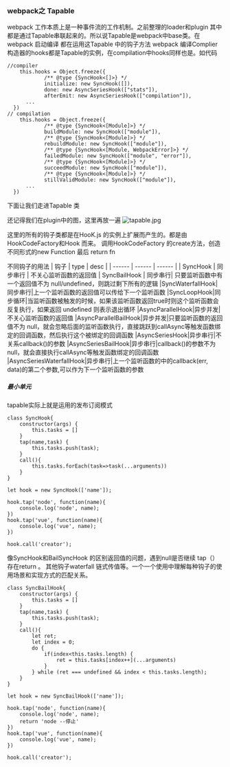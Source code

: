 ### webpack之 Tapable 

webpack 工作本质上是一种事件流的工作机制。之前整理的loader和plugin 其中都是通过Tapable串联起来的。所以说Tapable是webpack中base类。在webpack 启动编译 都在运用这Tapable 中的钩子方法
webpack 编译Complier构造器的hooks都是Tapable的实例，在compilation中hooks同样也是。如代码
```
//compiler
	this.hooks = Object.freeze({
			/** @type {SyncHook<[]>} */
			initialize: new SyncHook([]),
			done: new AsyncSeriesHook(["stats"]),
			afterEmit: new AsyncSeriesHook(["compilation"]),
      ... 
  })
// compilation
	this.hooks = Object.freeze({
			/** @type {SyncHook<[Module]>} */
			buildModule: new SyncHook(["module"]),
			/** @type {SyncHook<[Module]>} */
			rebuildModule: new SyncHook(["module"]),
			/** @type {SyncHook<[Module, WebpackError]>} */
			failedModule: new SyncHook(["module", "error"]),
			/** @type {SyncHook<[Module]>} */
			succeedModule: new SyncHook(["module"]),
			/** @type {SyncHook<[Module]>} */
			stillValidModule: new SyncHook(["module"]),
      ...
  })
```
下面让我们走进Tapable 类

还记得我们在plugin中的图，这里再放一遍
![tapable.jpg](http://106.52.111.158:3000/img/tapable.jpg)


这里的所有的钩子类都是在HooK.js 的实例上扩展而产生的。都是由 HookCodeFactory和Hook 而来。
调用HookCodeFactory 的create方法，创造不同形式的new Function 最后 return fn 

不同钩子的用法
| 钩子 | type | desc |
| ------ | ------ | ------ |
| SyncHook | 同步串行 |  不关心监听函数的返回值 |
SyncBailHook | 同步串行| 只要监听函数中有一个返回值不为 null/undefined，则跳过剩下所有的逻辑
|SyncWaterfallHook|同步串行|上一个监听函数的返回值可以传给下一个监听函数
|SyncLoopHook|同步循环|当监听函数被触发的时候，如果该监听函数返回true时则这个监听函数会反复执行，如果返回 undefined 则表示退出循环
|AsyncParallelHook|异步并发|不关心监听函数的返回值
|AsyncParallelBailHook|异步并发|只要监听函数的返回值不为 null，就会忽略后面的监听函数执行，直接跳跃到callAsync等触发函数绑定的回调函数，然后执行这个被绑定的回调函数
|AsyncSeriesHook|异步串行|不关系callback()的参数
|AsyncSeriesBailHook|异步串行|callback()的参数不为null，就会直接执行callAsync等触发函数绑定的回调函数
|AsyncSeriesWaterfallHook|异步串行|上一个监听函数的中的callback(err, data)的第二个参数,可以作为下一个监听函数的参数

##### 最小单元
tapable实际上就是运用的发布订阅模式
```
class SyncHook{
    constructor(args) {
        this.tasks = []
    }
    tap(name,task) {
        this.tasks.push(task);
    }
    call(){
        this.tasks.forEach(task=>task(...arguments))
    }
}

let hook = new SyncHook(['name']);

hook.tap('node', function(name){
    console.log('node', name);
})
hook.tap('vue', function(name){
    console.log('vue', name);
})

hook.call('creator');
```

像SyncHook和BailSyncHook 的区别返回值的问题，遇到null是否继续  tap（） 存在return 。 其他钩子waterfall 链式传值等。一个一个使用中理解每种钩子的使用场景和实现方式的匹配关系。
```
class SyncBailHook{
    constructor(args) {
        this.tasks = []
    }
    tap(name,task) {
        this.tasks.push(task);
    }
    call(){
        let ret;
        let index = 0;
        do {
            if(index<this.tasks.length) {
                ret = this.tasks[index++](...arguments)
            }
        } while (ret === undefined && index < this.tasks.length);
    }
}

let hook = new SyncBailHook(['name']);

hook.tap('node', function(name){
    console.log('node', name);
    return 'node --停止'
})
hook.tap('vue', function(name){
    console.log('vue', name);
})

hook.call('creator');
```











